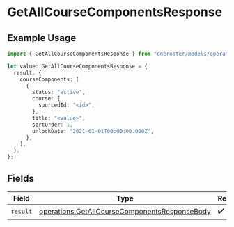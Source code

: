 # GetAllCourseComponentsResponse

## Example Usage

```typescript
import { GetAllCourseComponentsResponse } from "oneroster/models/operations";

let value: GetAllCourseComponentsResponse = {
  result: {
    courseComponents: [
      {
        status: "active",
        course: {
          sourcedId: "<id>",
        },
        title: "<value>",
        sortOrder: 1,
        unlockDate: "2021-01-01T00:00:00.000Z",
      },
    ],
  },
};
```

## Fields

| Field                                                                                                          | Type                                                                                                           | Required                                                                                                       | Description                                                                                                    |
| -------------------------------------------------------------------------------------------------------------- | -------------------------------------------------------------------------------------------------------------- | -------------------------------------------------------------------------------------------------------------- | -------------------------------------------------------------------------------------------------------------- |
| `result`                                                                                                       | [operations.GetAllCourseComponentsResponseBody](../../models/operations/getallcoursecomponentsresponsebody.md) | :heavy_check_mark:                                                                                             | N/A                                                                                                            |